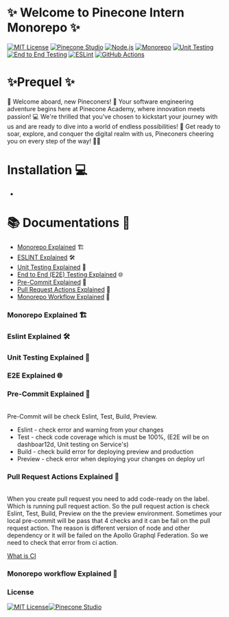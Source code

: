 <p align="center">
  <h1>✨ Welcome to Pinecone Intern Monorepo ✨</h1>
</p>

[![MIT License](https://img.shields.io/badge/License-MIT-blue.svg)](https://opensource.org/licenses/MIT)
[![Pinecone Studio](https://img.shields.io/badge/Owned%20by-Pinecone%20Academy-green)](https://pinecone.mn)
[![Node.js](https://img.shields.io/badge/Node.js-v18.0-green.svg)](https://nodejs.org/)
[![Monorepo](https://img.shields.io/badge/Monorepo-Yes-blueviolet)](https://en.wikipedia.org/wiki/Monorepo)
[![Unit Testing](https://img.shields.io/badge/Unit%20Testing-Yes-brightgreen)](#)
[![End to End Testing](https://img.shields.io/badge/End%20to%20End%20Testing-Yes-brightgreen)](#)
[![ESLint](https://img.shields.io/badge/ESLint-Yes-brightgreen)](#)
[![GitHub Actions](https://img.shields.io/badge/GitHub%20Actions-Yes-brightgreen)](#)

# ✨Prequel ✨

🎉 Welcome aboard, new Pineconers! 🌟 Your software engineering adventure begins here at Pinecone Academy, where innovation meets passion! 💻 We're thrilled that you've chosen to kickstart your journey with us and are ready to dive into a world of endless possibilities! 🚀 Get ready to soar, explore, and conquer the digital realm with us, Pineconers cheering you on every step of the way! 🌲💪

# Installation 💻

-

# 📚 Documentations 🌟

- [Monorepo Explained](#monorepo-explained) 🏗️
- [ESLINT Explained](#eslint-explained) 🛠️
- [Unit Testing Explained](#unit-testing-explained) 🧪
- [End to End (E2E) Testing Explained](#e2e-explained) 🌐
- [Pre-Commit Explained](#pre-commit-explained) 📝
- [Pull Request Actions Explained](#pull-request-action-explained) 🚀
- [Monorepo Workflow Explained](#workflow-explained) 🔄

### Monorepo Explained 🏗️

### Eslint Explained 🛠️

### Unit Testing Explained 🧪

### E2E Explained 🌐

### Pre-Commit Explained 📝

</br> Pre-Commit will be check Eslint, Test, Build, Preview.

   <ul>
    <li>Eslint -  check error and warning from your changes</li>
    <li>Test - check code coverage which is must be 100%, (E2E will be on dashboar12d, Unit testing on Service's)</li>
    <li>Build - check build error for deploying preview and production</li>
    <li>Preview - check error when deploying your changes on deploy url</li>
   </ul>

### Pull Request Actions Explained 🚀

</br> When you create pull request you need to add code-ready on the label. Which is running pull request action.
So the pull request action is check Eslint, Test, Build, Preview on the the preview environment. Sometimes your local pre-commit will be pass that 4 checks and it can be fail on the pull request action. The reason is different version of node and other dependency or it will be failed on the Apollo Graphql Federation. So we need to check that error from ci action.

[What is CI](https://docs.github.com/en/actions/automating-builds-and-tests/about-continuous-integration)

### Monorepo workflow Explained 🔄

### License

[![MIT License](https://img.shields.io/badge/License-MIT-blue.svg)](https://opensource.org/licenses/MIT)[![Pinecone Studio](https://img.shields.io/badge/Owned%20by-Pinecone%20Academy-green)](https://pinecone.mn)
